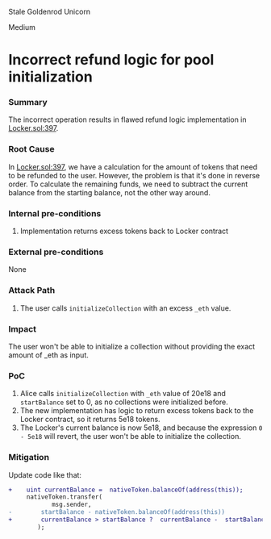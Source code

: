 Stale Goldenrod Unicorn

Medium

# Incorrect refund logic for pool initialization

### Summary

The incorrect operation results in flawed refund logic implementation in [Locker.sol:397](https://github.com/sherlock-audit/2024-08-flayer/blob/main/flayer/src/contracts/Locker.sol#L397).

### Root Cause

In  [Locker.sol:397](https://github.com/sherlock-audit/2024-08-flayer/blob/main/flayer/src/contracts/Locker.sol#L397), we have a calculation for the amount of tokens that need to be refunded to the user. However, the problem is that it's done in reverse order. To calculate the remaining funds, we need to subtract the current balance from the starting balance, not the other way around.

### Internal pre-conditions

1. Implementation returns excess tokens back to Locker contract

### External pre-conditions

None

### Attack Path

1. The user calls `initializeCollection` with an excess `_eth` value.

### Impact

The user won't be able to initialize a collection without providing the exact amount of _eth as input.

### PoC

1. Alice calls `initializeCollection` with `_eth` value of 20e18 and `startBalance` set to 0, as no collections were initialized before.
2. The new implementation has logic to return excess tokens back to the Locker contract, so it returns 5e18 tokens.
3. The Locker's current balance is now 5e18, and because the expression `0 - 5e18` will revert, the user won't be able to initialize the collection.

### Mitigation

Update code like that:
```diff
+    uint currentBalance =  nativeToken.balanceOf(address(this));
     nativeToken.transfer(
            msg.sender,
-        startBalance - nativeToken.balanceOf(address(this))
+        currentBalance > startBalance ?  currentBalance -  startBalance : startBalance - currentBalance
        );
```